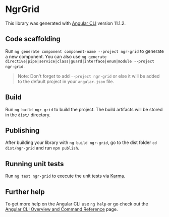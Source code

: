 # NgrGrid

This library was generated with [Angular CLI](https://github.com/angular/angular-cli) version 11.1.2.

## Code scaffolding

Run `ng generate component component-name --project ngr-grid` to generate a new component. You can also use `ng generate directive|pipe|service|class|guard|interface|enum|module --project ngr-grid`.
> Note: Don't forget to add `--project ngr-grid` or else it will be added to the default project in your `angular.json` file. 

## Build

Run `ng build ngr-grid` to build the project. The build artifacts will be stored in the `dist/` directory.

## Publishing

After building your library with `ng build ngr-grid`, go to the dist folder `cd dist/ngr-grid` and run `npm publish`.

## Running unit tests

Run `ng test ngr-grid` to execute the unit tests via [Karma](https://karma-runner.github.io).

## Further help

To get more help on the Angular CLI use `ng help` or go check out the [Angular CLI Overview and Command Reference](https://angular.io/cli) page.

